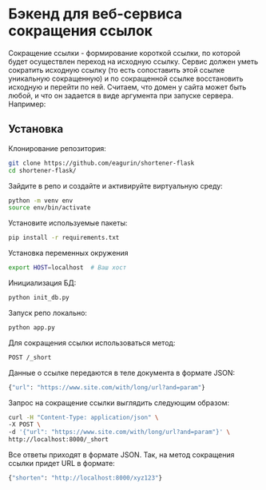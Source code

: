# Бэкенд для веб-сервиса сокращения ссылок

Сокращение ссылки - формирование короткой ссылки, по которой будет осуществлен переход на исходную ссылку. Сервис должен уметь сократить исходную ссылку (то есть сопоставить этой ссылке уникальную сокращенную) и по сокращенной ссылке восстановить исходную и перейти по ней.
Считаем, что домен у сайта может быть любой, и что он задается в виде аргумента при запуске сервера. Например:
## Установка

Клонирование репозитория:
```sh
git clone https://github.com/eagurin/shortener-flask
cd shortener-flask/
````
Зайдите в репо и создайте и активируйте виртуальную среду:
```sh
python -m venv env
source env/bin/activate
```
Установите используемые пакеты:
```sh
pip install -r requirements.txt
```
Установка переменных окружения
```sh
export HOST=localhost  # Ваш хост
```
Инициализация БД:
```sh
python init_db.py
```
Запуск репо локально:
```sh
python app.py
```
Для сокращения ссылки использоваться метод:
```sh
POST /_short
```
Данные о ссылке передаются в теле документа в формате JSON:
```sh
{"url": "https://www.site.com/with/long/url?and=param"}
```
Запрос на сокращение ссылки  выглядить следующим образом:
```sh
curl -H "Content-Type: application/json" \
-X POST \
-d '{"url": "https://www.site.com/with/long/url?and=param"}' \
http://localhost:8000/_short
```
Все ответы приходят в формате JSON. Так, на метод сокращения ссылки придет URL в формате:
```sh
{"shorten": "http://localhost:8000/xyz123"}
```
